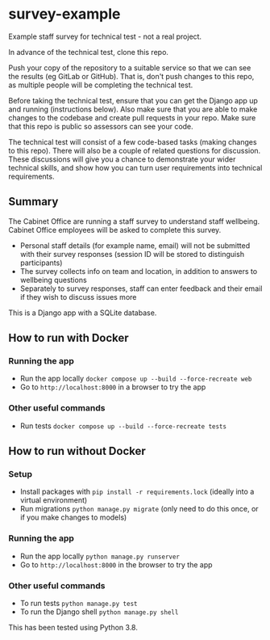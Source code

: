 # survey-example

Example staff survey for technical test - not a real project.

In advance of the technical test, clone this repo.

Push your copy of the repository to a suitable service so that we can see the results (eg GitLab or GitHub). That is, don't push changes to this repo, as multiple people will be completing the technical test.

Before taking the technical test, ensure that you can get the Django app up and running (instructions below). Also make sure that you are able to make changes to the codebase and create pull requests in your repo. Make sure that this repo is public so assessors can see your code.

The technical test will consist of a few code-based tasks (making changes to this repo). There will also be a couple of related questions for discussion. These discussions will give you a chance to demonstrate your wider technical skills, and show how you can turn user requirements into technical requirements.

## Summary

The Cabinet Office are running a staff survey to understand staff wellbeing. Cabinet Office employees will be asked to complete this survey.

- Personal staff details (for example name, email) will not be submitted with their survey responses (session ID will be stored to distinguish participants)
- The survey collects info on team and location, in addition to answers to wellbeing questions
- Separately to survey responses, staff can enter feedback and their email if they wish to discuss issues more

This is a Django app with a SQLite database.

## How to run with Docker

### Running the app

- Run the app locally `docker compose up --build --force-recreate web`
- Go to `http://localhost:8000` in a browser to try the app

### Other useful commands

- Run tests `docker compose up --build --force-recreate tests`

## How to run without Docker

### Setup

- Install packages with `pip install -r requirements.lock` (ideally into a virtual environment)
- Run migrations `python manage.py migrate` (only need to do this once, or if you make changes to models)

### Running the app

- Run the app locally `python manage.py runserver`
- Go to `http://localhost:8000` in the browser to try the app

### Other useful commands

- To run tests `python manage.py test`
- To run the Django shell `python manage.py shell`

This has been tested using Python 3.8.
